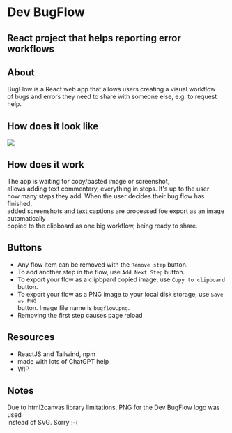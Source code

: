# Dev BugFlow
## React project that helps reporting error workflows

## About
BugFlow is a React web app that allows users creating a visual workflow  
of bugs and errors they need to share with someone else, e.g. to request help.  

## How does it look like
![](https://media.giphy.com/media/v1.Y2lkPTc5MGI3NjExYzIzOGFkZmE2MmRlZjU0MmIwZTZhZGRkMDdlNjMyMWFlODQxYWM5ZSZlcD12MV9pbnRlcm5hbF9naWZzX2dpZklkJmN0PWc/FsE3RvffRAiDKowCvu/giphy.gif)

## How does it work
The app is waiting for copy/pasted image or screenshot,  
allows adding text commentary, everything in steps. It's up to the user  
how many steps they add. When the user decides their bug flow has finished,  
added screenshots and text captions are processed foe export as an image automatically  
copied to the clipboard as one big workflow, being ready to share.

## Buttons
- Any flow item can be removed with the ``Remove step`` button.
- To add another step in the flow, use ``Add Next Step`` button.
- To export your flow as a clipbpard copied image, use ``Copy to clipboard`` button.
- To export your flow as a PNG image to your local disk storage, use ``Save as PNG``  
  button. Image file name is ``bugflow.png``.
- Removing the first step causes page reload

## Resources
- ReactJS and Tailwind, npm
- made with lots of ChatGPT help
- WIP

## Notes
Due to html2canvas library limitations, PNG for the Dev BugFlow logo was used  
instead of SVG. Sorry :-(
